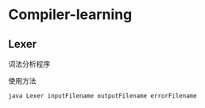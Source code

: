 # Compiler-learning

## Lexer

词法分析程序

使用方法

```powershell
java Lexer inputFilename outputFilename errorFilename
```



